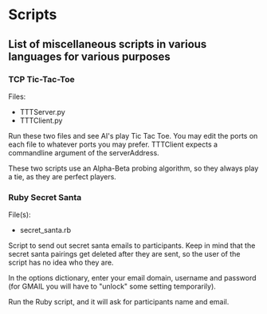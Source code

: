 # Scripts
## List of miscellaneous  scripts in various languages for various purposes

### TCP Tic-Tac-Toe
Files: 
  * TTTServer.py
  * TTTClient.py

Run these two files and see AI's play Tic Tac Toe.
You may edit the ports on each file to whatever ports you may prefer.
TTTClient expects a commandline argument of the serverAddress.

These two scripts use an Alpha-Beta probing algorithm, so they always
play a tie, as they are perfect players. 

### Ruby Secret Santa
File(s):
  * secret_santa.rb

Script to send out secret santa emails to participants. Keep in mind that
the secret santa pairings get deleted after they are sent, so the user of the script
has no idea who they are.

In the options dictionary, enter your email domain, username and password (for GMAIL
you will have to "unlock" some setting temporarily). 

Run the Ruby script, and it will ask for participants name and email. 
